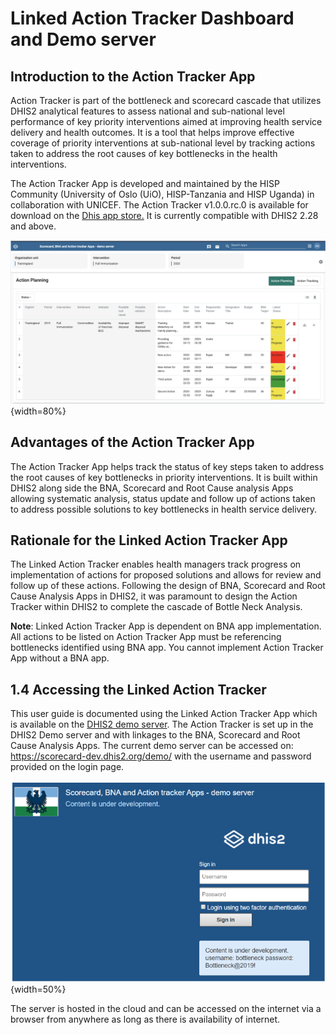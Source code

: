# Linked Action Tracker Dashboard and Demo server

## Introduction to the Action Tracker App

Action Tracker is part of the bottleneck and scorecard cascade that utilizes
DHIS2 analytical features to assess national and sub-national level performance
of key priority interventions aimed at improving health service delivery and
health outcomes. It is a tool that helps improve effective coverage of priority
interventions at sub-national level by tracking actions taken to address the
root causes of key bottlenecks in the health interventions.

The Action Tracker App is developed and maintained by the HISP Community
(University of Oslo (UiO), HISP-Tanzania and HISP Uganda) in collaboration with
UNICEF. The Action Tracker v1.0.0.rc.0 is available for download on the
[Dhis app store.](https://play.dhis2.org/appstore/)  It is currently compatible
with DHIS2 2.28 and above.   

![Figure 1.1-A: Standard layout of the Action Tracker dashboard](resources/images/image01.png){width=80%}

## Advantages of the Action Tracker App

The Action Tracker App helps track the status of key steps taken to address the
 root causes of key bottlenecks in priority interventions. It is built within
 DHIS2 along side the BNA, Scorecard and Root Cause analysis Apps allowing
 systematic analysis, status update and follow up of actions taken to address
 possible solutions to key bottlenecks in health service delivery.

## Rationale for the Linked Action Tracker App

The Linked Action Tracker enables health managers track progress on implementation
of actions for proposed solutions and allows for review and follow up of these
actions. Following the design of BNA, Scorecard and Root Cause Analysis Apps in
DHIS2, it was paramount to design the Action Tracker within DHIS2 to complete
the cascade of Bottle Neck Analysis.

__Note__: Linked Action Tracker App is
dependent on BNA app implementation. All actions to be listed on Action Tracker
App must be referencing bottlenecks identified using BNA app. You cannot
implement Action Tracker App without a BNA app.

## 1.4 Accessing the Linked Action Tracker

This user guide is documented using the Linked Action Tracker App which is
available on the [DHIS2 demo server](https://scorecard-dev.dhis2.org/demo/).
The Action Tracker is set up in the DHIS2 Demo server and with linkages to the
BNA, Scorecard and Root Cause Analysis Apps. The current demo server can be
accessed on: <https://scorecard-dev.dhis2.org/demo/>
with the username and password provided on the login page.

![Figure 1.4-A: Logging and accessing the Action Tracker demo server](resources/images/image02.png){width=50%}

The server is hosted in the cloud and can be accessed on the internet via a
browser from anywhere as long as there is availability of internet.

